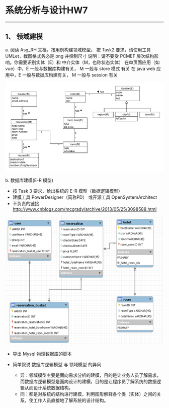 ﻿# 系统分析与设计HW7

---

## 1、 领域建模

a. 阅读 Asg_RH 文档，按用例构建领域模型。
按 Task2 要求，请使用工具 UMLet，截图格式务必是 png 并控制尺寸
说明：请不要受 PCMEF 层次结构影响。你需要识别实体（E）和 中介实体（M，也称状态实体）
在单页面应用（如 vue）中，E 一般与数据库构建有关， M 一般与 store 模式 有关
在 java web 应用中，E 一般与数据库构建有关， M 一般与 session 有关

![](/image/HW7_1.png)

b. 数据库建模(E-R 模型)

- 按 Task 3 要求，给出系统的 E-R 模型（数据逻辑模型）
- 建模工具 PowerDesigner（简称PD） 或开源工具 OpenSystemArchitect
- 不负责的链接 http://www.cnblogs.com/mcgrady/archive/2013/05/25/3098588.html

![](/image/HW7_2.png)

- 导出 Mysql 物理数据库的脚本

- 简单叙说 数据库逻辑模型 与 领域模型 的异同
    * 异：领域模型主要是面向需求分析的建模，目的是让业务人员了解需求，而数据库逻辑模型是面向设计的建模，目的是让程序员了解系统的数据逻辑从而设计系统数据结构。
    * 同：都是对系统的结构进行建模，利用图形解释各个类（实体）之间的关系，使工作人员直接地了解系统的设计结构。



